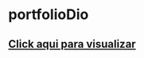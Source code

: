 # portfolioDio

<h2><a href="https://brunodevbbf.github.io/Portfolio-main/" target="_blank">Click aqui para visualizar</a></h2>

